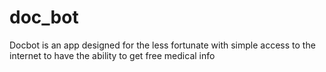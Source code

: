 # doc_bot

Docbot is an app designed for the less fortunate with simple access to the internet to have the ability to get free medical info  


